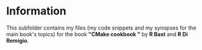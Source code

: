 # Information
This subfolder contains my files (my code snippets and my synopses for the main book's topics) for the book **"CMake cookbook "** by **R Bast** and **R Di Remigio**.
